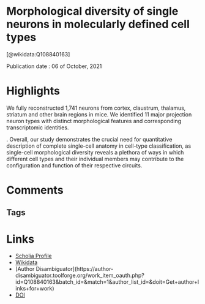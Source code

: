 
Morphological diversity of single neurons in molecularly defined cell types
===========================================================================
  
  [@wikidata:Q108840163]  
  
Publication date : 06 of October, 2021  

# Highlights

We fully reconstructed 1,741 neurons from cortex, claustrum, thalamus, striatum and other brain regions in mice. We identified 11 major projection neuron types with distinct morphological features and corresponding transcriptomic identities.

. Overall, our study demonstrates the crucial need for quantitative description of complete single-cell anatomy in cell-type classification, as single-cell morphological diversity reveals a plethora of ways in which different cell types and their individual members may contribute to the configuration and function of their respective circuits.


# Comments

## Tags

# Links
  
 * [Scholia Profile](https://scholia.toolforge.org/work/Q108840163)  
 * [Wikidata](https://www.wikidata.org/wiki/Q108840163)  
 * [Author Disambiguator](https://author-
disambiguator.toolforge.org/work_item_oauth.php?id=Q108840163&batch_id=&match=1&author_list_id=&doit=Get+author+links+for+work)  
 * [DOI](https://doi.org/10.1038/S41586-021-03941-1)  
